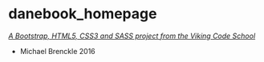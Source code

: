 # danebook_homepage

*[A Bootstrap, HTML5, CSS3 and SASS project from the Viking Code School](http://www.vikingcodeschool.com)*

- Michael Brenckle 2016